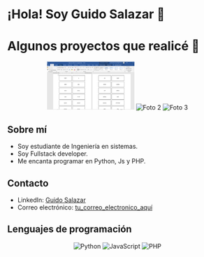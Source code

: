 # ¡Hola! Soy Guido Salazar 👋


# Algunos proyectos que realicé 👋

<div align="center">
  <img src="https://github.com/GuidoSV7/GuidoSV7/blob/main/Proyecto%201.PNG" alt="Foto 1" width="200" />
  <img src="enlace_a_tu_imagen_aquí" alt="Foto 2" width="200" />
  <img src="enlace_a_tu_imagen_aquí" alt="Foto 3" width="200" />
</div>

## Sobre mí
- Soy estudiante de Ingeniería en sistemas.
- Soy Fullstack developer.
- Me encanta programar en Python, Js y PHP.

## Contacto
- LinkedIn: [Guido Salazar](https://www.linkedin.com/in/guido-salazar/)
- Correo electrónico: [tu_correo_electronico_aquí](mailto:tu_correo_electronico_aquí)

## Lenguajes de programación
<p align="center">
  <img src="https://img.icons8.com/color/48/000000/python.png" alt="Python" width="40" height="40"/>
  <img src="https://img.icons8.com/color/48/000000/javascript.png" alt="JavaScript" width="40" height="40"/>
  <img src="https://img.icons8.com/officel/40/000000/php-logo.png" alt="PHP" width="40" height="40"/>
</p>
